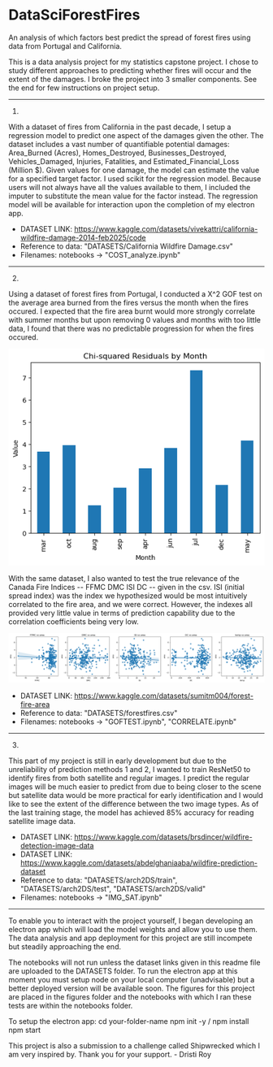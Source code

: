# DataSciForestFires
An analysis of which factors best predict the spread of forest fires using data from Portugal and California.

This is a data analysis project for my statistics capstone project. I chose to study different approaches to predicting whether fires will occur and the extent of the damages. I broke the project into 3 smaller components. See the end for few instructions on project setup.

-----

1.
With a dataset of fires from California in the past decade, I setup a regression model to predict one aspect of the damages given the other. The dataset includes a vast number of quantifiable potential damages: Area_Burned (Acres), Homes_Destroyed, Businesses_Destroyed, Vehicles_Damaged, Injuries, Fatalities, and Estimated_Financial_Loss (Million $). Given values for one damage, the model can estimate the value for a specified target factor. I used scikit for the regression model. Because users will not always have all the values available to them, I included the imputer to substitute the mean value for the factor instead. The regression model will be available for interaction upon the completion of my electron app.

- DATASET LINK: https://www.kaggle.com/datasets/vivekattri/california-wildfire-damage-2014-feb2025/code
- Reference to data: "DATASETS/California Wildfire Damage.csv"
- Filenames: notebooks -> "COST_analyze.ipynb"

-----

2.
Using a dataset of forest fires from Portugal, I conducted a X^2 GOF test on the average area burned from the fires versus the month when the fires occured. I expected that the fire area burnt would more strongly correlate with summer months but upon removing 0 values and months with too little data, I found that there was no predictable progression for when the fires occured.

![Forest Fire Example](figures_graph/fires_resid_chi.png)

With the same dataset, I also wanted to test the true relevance of the Canada Fire Indices -- FFMC DMC ISI DC -- given in the csv. ISI (initial spread index) was the index we hypothesized would be most intuitively correlated to the fire area, and we were correct. However, the indexes all provided very little value in terms of prediction capability due to the correlation coefficients being very low.

![Forest Fire Example](figures_graph/indices.png)

- DATASET LINK: https://www.kaggle.com/datasets/sumitm004/forest-fire-area
- Reference to data: "DATASETS/forestfires.csv"
- Filenames: notebooks -> "GOFTEST.ipynb", "CORRELATE.ipynb"

-----

3.
This part of my project is still in early development but due to the unreliability of prediction methods 1 and 2, I wanted to train ResNet50 to identify fires from both satellite and regular images. I predict the regular images will be much easier to predict from due to being closer to the scene but satellite data would be more practical for early identification and I would like to see the extent of the difference between the two image types. As of the last training stage, the model has achieved 85% accuracy for reading satellite image data.

- DATASET LINK: https://www.kaggle.com/datasets/brsdincer/wildfire-detection-image-data
- DATASET LINK: https://www.kaggle.com/datasets/abdelghaniaaba/wildfire-prediction-dataset
- Reference to data: "DATASETS/arch2DS/train", "DATASETS/arch2DS/test", "DATASETS/arch2DS/valid"
- Filenames: notebooks -> "IMG_SAT.ipynb"

-----

To enable you to interact with the project yourself, I began developing an electron app which will load the model weights and allow you to use them. The data analysis and app deployment for this project are still incompete but steadily approaching the end.

The notebooks will not run unless the dataset links given in this readme file are uploaded to the DATASETS folder. To run the electron app at this moment you must setup node on your local computer (unadvisable) but a better deployed version will be available soon. The figures for this project are placed in the figures folder and the notebooks with which I ran these tests are within the notebooks folder.

To setup the electron app:
cd your-folder-name
npm init -y / npm install
npm start

This project is also a submission to a challenge called Shipwrecked which I am very inspired by. Thank you for your support. - Dristi Roy